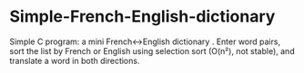 # Simple-French-English-dictionary
Simple C program: a mini French↔English dictionary . Enter word pairs, sort the list by French or English using selection sort (O(n²), not stable), and translate a word in both directions.
